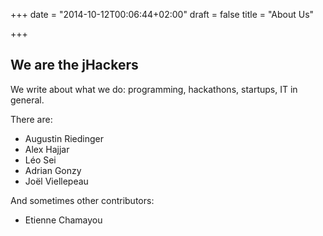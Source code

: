 +++
date = "2014-10-12T00:06:44+02:00"
draft = false
title = "About Us"

+++

## We are the jHackers

We write about what we do: programming, hackathons, startups, IT in general.

There are:

- Augustin Riedinger
- Alex Hajjar
- Léo Sei
- Adrian Gonzy 
- Joël Viellepeau

And sometimes other contributors:
- Etienne Chamayou
